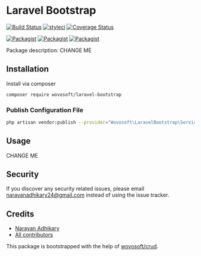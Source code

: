 # Laravel Bootstrap

[![Build Status](https://travis-ci.org/wovosoft/laravel-bootstrap.svg?branch=master)](https://travis-ci.org/wovosoft/laravel-bootstrap)
[![styleci](https://styleci.io/repos/CHANGEME/shield)](https://styleci.io/repos/CHANGEME)
[![Coverage Status](https://coveralls.io/repos/github/wovosoft/laravel-bootstrap/badge.svg?branch=master)](https://coveralls.io/github/wovosoft/laravel-bootstrap?branch=master)

[![Packagist](https://img.shields.io/packagist/v/wovosoft/laravel-bootstrap.svg)](https://packagist.org/packages/wovosoft/laravel-bootstrap)
[![Packagist](https://poser.pugx.org/wovosoft/laravel-bootstrap/d/total.svg)](https://packagist.org/packages/wovosoft/laravel-bootstrap)
[![Packagist](https://img.shields.io/packagist/l/wovosoft/laravel-bootstrap.svg)](https://packagist.org/packages/wovosoft/laravel-bootstrap)

Package description: CHANGE ME

## Installation

Install via composer
```bash
composer require wovosoft/laravel-bootstrap
```

### Publish Configuration File

```bash
php artisan vendor:publish --provider="Wovosoft\LaravelBootstrap\ServiceProvider" --tag="config"
```

## Usage

CHANGE ME

## Security

If you discover any security related issues, please email narayanadhikary24@gmail.com
instead of using the issue tracker.

## Credits

- [Narayan Adhikary](https://github.com/wovosoft/laravel-bootstrap)
- [All contributors](https://github.com/wovosoft/laravel-bootstrap/graphs/contributors)

This package is bootstrapped with the help of
[wovosoft/crud](https://github.com/wovosoft/crud).
